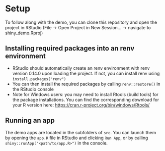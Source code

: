 # Setup

To follow along with the demo, you can clone this repository and open the project 
in RStudio (File -> Open Project in New Session... -> navigate to shiny_demo.Rproj)


## Installing required packages into an renv environment
- RStudio should automatically create an renv environment with renv version 0.14.0
upon loading the project. If not, you 
can install renv using `install.packages("renv")`
- You can then install the required packages by calling `renv::restore()` in the 
RStudio console
- Note for Windows users: you may need to install Rtools (build tools) for the 
package installations. You can find the corresponding download for your R version here:
https://cran.r-project.org/bin/windows/Rtools/

## Running an app
The demo apps are located in the subfolders of `src`. You can launch them by opening
the `app.R` file in RStudio and clicking `Run App`, or by calling 
`shiny::runApp("<path/to/app.R>")` in the console.